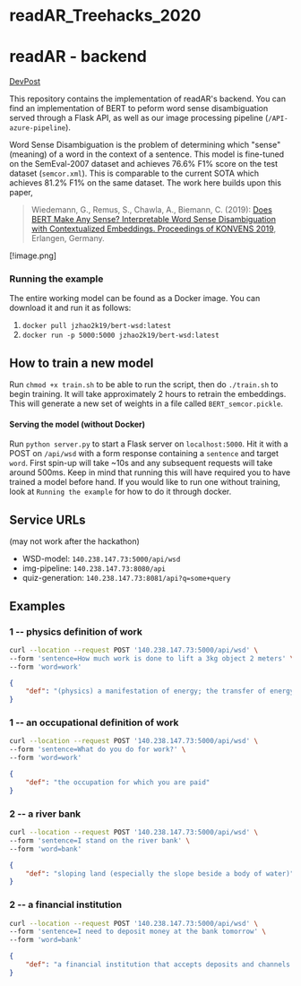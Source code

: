 # readAR_Treehacks_2020

# readAR - backend
[DevPost](https://devpost.com/software/readar-twh41m)

This repository contains the implementation of readAR's backend. You can find an implementation of BERT to peform word sense disambiguation served through a Flask API, as well as our image processing pipeline (`/API-azure-pipeline`). 

Word Sense Disambiguation is the problem of determining which "sense" (meaning) of a word in the context of a sentence. This model is fine-tuned on the SemEval-2007 dataset and achieves 76.6% F1% score on the test dataset (`semcor.xml`). This is comparable to the current SOTA which achieves 81.2% F1% on the same dataset. The work here builds upon this paper,

> Wiedemann, G., Remus, S., Chawla, A., Biemann, C. (2019): [Does BERT Make Any Sense? Interpretable Word Sense Disambiguation with Contextualized Embeddings. Proceedings of KONVENS 2019](https://www.inf.uni-hamburg.de/en/inst/ab/lt/publications/2019-wiedemannetal-bert-sense.pdf), Erlangen, Germany.

[!image.png]
### Running the example
The entire working model can be found as a Docker image. You can download it and run it as follows:

1. `docker pull jzhao2k19/bert-wsd:latest`
2. `docker run -p 5000:5000 jzhao2k19/bert-wsd:latest`

## How to train a new model
Run `chmod +x train.sh` to be able to run the script, then do `./train.sh` to begin training. It will take approximately 2 hours to retrain the embeddings. This will generate a new set of weights in a file called `BERT_semcor.pickle`. 

#### Serving the model (without Docker)
Run `python server.py` to start a Flask server on `localhost:5000`. Hit it with a POST on `/api/wsd` with a form response containing a `sentence` and target `word`. First spin-up will take ~10s and any subsequent requests will take around 500ms. Keep in mind that running this will have required you to have trained a model before hand. If you would like to run one without training, look at `Running the example` for how to do it through docker.

## Service URLs
(may not work after the hackathon)
* WSD-model: `140.238.147.73:5000/api/wsd`
* img-pipeline: `140.238.147.73:8080/api`
* quiz-generation: `140.238.147.73:8081/api?q=some+query`

## Examples
### 1 -- physics definition of work
```bash
curl --location --request POST '140.238.147.73:5000/api/wsd' \
--form 'sentence=How much work is done to lift a 3kg object 2 meters' \
--form 'word=work'
```

```json
{
    "def": "(physics) a manifestation of energy; the transfer of energy from one physical system to another expressed as the product of a force and the distance through which it moves a body in the direction of that force"
}
```

### 1 -- an occupational definition of work
```bash
curl --location --request POST '140.238.147.73:5000/api/wsd' \
--form 'sentence=What do you do for work?' \
--form 'word=work'
```

```json
{
    "def": "the occupation for which you are paid"
}
```

### 2 -- a river bank

```bash
curl --location --request POST '140.238.147.73:5000/api/wsd' \
--form 'sentence=I stand on the river bank' \
--form 'word=bank'
```

```json
{
    "def": "sloping land (especially the slope beside a body of water)"
}
```

### 2 -- a financial institution

```bash
curl --location --request POST '140.238.147.73:5000/api/wsd' \
--form 'sentence=I need to deposit money at the bank tomorrow' \
--form 'word=bank'
```

```json
{
    "def": "a financial institution that accepts deposits and channels the money into lending activities"
}
```
